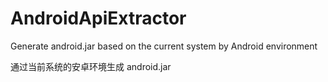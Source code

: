 # AndroidApiExtractor

Generate android.jar based on the current system by Android environment

通过当前系统的安卓环境生成 android.jar
